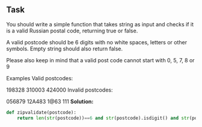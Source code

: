 
## Task

You should write a simple function that takes string as input and checks if it is a valid Russian postal code, returning true or false.

A valid postcode should be 6 digits with no white spaces, letters or other symbols. Empty string should also return false.

Please also keep in mind that a valid post code cannot start with 0, 5, 7, 8 or 9

Examples
Valid postcodes:

198328
310003
424000
Invalid postcodes:

056879
12A483
1@63
111
**Solution:**
```python
def zipvalidate(postcode):
    return len(str(postcode))==6 and str(postcode).isdigit() and str(postcode[0]) not in "05789"
```
